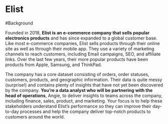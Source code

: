 # Elist

#Background 

Founded in 2018, **Elist is an e-commerce company that sells popular electronics products** and has since expanded to a global customer base. Like most e-commerce companies, Elist sells products through their online site as well as through their mobile app. They use a variety of marketing channels to reach customers, including Email campaigns, SEO, and affiliate links. Over the last few years, their more popular products have been products from Apple, Samsung, and ThinkPad.

The company has a core dataset consisting of orders, order statuses, customers, products, and geographic information. Their data is quite messy (surprise!) and contains plenty of insights that have not yet been discovered by the company. **You’re a data analyst who will be partnering with the head of operations**, Angie, to deliver insights to teams across the company, including finance, sales, product, and marketing. Your focus is to help these stakeholders understand Elist’s performance so they can improve their day-to-day processes and help the company deliver top-notch products to customers around the world.

